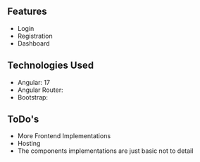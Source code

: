 ## Features

- Login
- Registration
- Dashboard

## Technologies Used

- Angular: 17
- Angular Router:
- Bootstrap:
## ToDo's
- More Frontend Implementations
- Hosting
- The components implementations are just basic not to detail 
